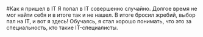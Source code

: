 #Как я пришел в IT
Я попал в IT совершенно случайно.
Долгое время не мог найти себя и в итоге так и не нашел.
В итоге бросил жребий, выбор пал на IT, и вот я здесь!
Обучаясь, я стал хорошо понимать, что это за специальность, кто такие IT-специалисты.

